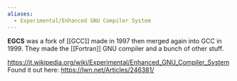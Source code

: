 ```yaml
---
aliases:
  - Experimental/Enhanced GNU Compiler System
---
```

**EGCS** was a fork of [[GCC]] made in 1997 then merged again into GCC in 1999.
They made the [[Fortran]] GNU compiler and a bunch of other stuff.

https://it.wikipedia.org/wiki/Experimental/Enhanced_GNU_Compiler_System
Found it out here: https://lwn.net/Articles/246381/